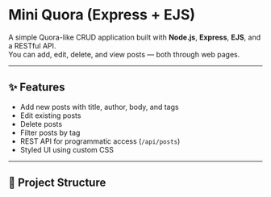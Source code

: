 # Mini Quora (Express + EJS)

A simple Quora-like CRUD application built with **Node.js**, **Express**, **EJS**, and a RESTful API.  
You can add, edit, delete, and view posts — both through web pages.

---

## ✨ Features
- Add new posts with title, author, body, and tags
- Edit existing posts
- Delete posts
- Filter posts by tag
- REST API for programmatic access (`/api/posts`)
- Styled UI using custom CSS

---

## 📂 Project Structure
